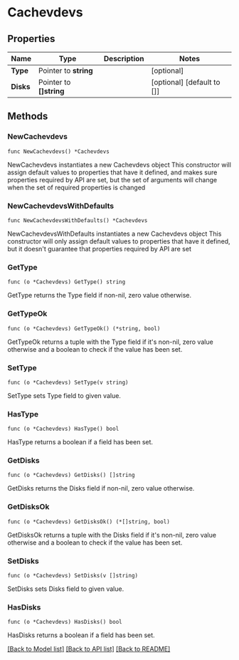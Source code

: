 # Cachevdevs

## Properties

Name | Type | Description | Notes
------------ | ------------- | ------------- | -------------
**Type** | Pointer to **string** |  | [optional] 
**Disks** | Pointer to **[]string** |  | [optional] [default to []]

## Methods

### NewCachevdevs

`func NewCachevdevs() *Cachevdevs`

NewCachevdevs instantiates a new Cachevdevs object
This constructor will assign default values to properties that have it defined,
and makes sure properties required by API are set, but the set of arguments
will change when the set of required properties is changed

### NewCachevdevsWithDefaults

`func NewCachevdevsWithDefaults() *Cachevdevs`

NewCachevdevsWithDefaults instantiates a new Cachevdevs object
This constructor will only assign default values to properties that have it defined,
but it doesn't guarantee that properties required by API are set

### GetType

`func (o *Cachevdevs) GetType() string`

GetType returns the Type field if non-nil, zero value otherwise.

### GetTypeOk

`func (o *Cachevdevs) GetTypeOk() (*string, bool)`

GetTypeOk returns a tuple with the Type field if it's non-nil, zero value otherwise
and a boolean to check if the value has been set.

### SetType

`func (o *Cachevdevs) SetType(v string)`

SetType sets Type field to given value.

### HasType

`func (o *Cachevdevs) HasType() bool`

HasType returns a boolean if a field has been set.

### GetDisks

`func (o *Cachevdevs) GetDisks() []string`

GetDisks returns the Disks field if non-nil, zero value otherwise.

### GetDisksOk

`func (o *Cachevdevs) GetDisksOk() (*[]string, bool)`

GetDisksOk returns a tuple with the Disks field if it's non-nil, zero value otherwise
and a boolean to check if the value has been set.

### SetDisks

`func (o *Cachevdevs) SetDisks(v []string)`

SetDisks sets Disks field to given value.

### HasDisks

`func (o *Cachevdevs) HasDisks() bool`

HasDisks returns a boolean if a field has been set.


[[Back to Model list]](../README.md#documentation-for-models) [[Back to API list]](../README.md#documentation-for-api-endpoints) [[Back to README]](../README.md)


